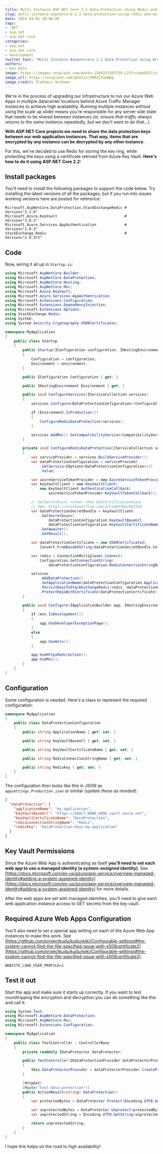 ```yaml
---
title: Multi Instance ASP.NET Core 2.2 Data Protection Using Redis and an Azure Key Vault Certificate
slug: multi-instance-aspnetcore-2.2-data-protection-using-redis-and-an-azure-key-vault-certificate
date: 2019-04-01 10:00:00
tags:
- .NET
- asp.net
- asp.net core
categories:
- asp.net
- asp.net core
- development
twitter_text: "Multi Instance #aspnetcore 2.2 Data Protection Using #redis and an @Azure Key Vault Certificate"
authors: 
- Ken Dale
image: https://images.unsplash.com/photo-1504253163759-c23fccaebb55?ixlib=rb-1.2.1&auto=format&fit=crop&w=1950&q=80
image_url: https://unsplash.com/photos/IM8ZyYaSW6g
image_credit: Vladimir Anikeev
---
```


We're in the process of upgrading our infrastructure to run our Azure Web Apps in multiple datacenter locations behind Azure Traffic Manager instances to achieve high availability. Running multiple instances without using the scale up slider means you're responsible for any server side state that needs to be shared between instances *(or, ensure that traffic always returns to the same instance repeatedly, but we don't want to do that...)*.

**With ASP.NET Core projects we need to share the data protection keys between our web application instances. That way, items that are encrypted by any instance can be decrypted by any other instance.**

For this, we've decided to use Redis for storing the key ring, while protecting the keys using a certificate retrived from Azure Key Vault. **Here's how to do it using ASP.NET Core 2.2:**

## Install packages

You'll need to install the following packages to support the code below. Try installing the latest versions of all the packages, but if you run into issues working versions here are posted for reference:

```
Microsoft.AspNetCore.DataProtection.StackExchangeRedis # Version="2.2.0"
Microsoft.Azure.KeyVault                               # Version="3.0.3"
Microsoft.Azure.Services.AppAuthentication             # Version="1.0.3"
StackExchange.Redis                                    # Version="2.0.571"
```

## Code

Now, wiring it all up in `Startup.cs`:

```csharp
using Microsoft.AspNetCore.Builder;
using Microsoft.AspNetCore.DataProtection;
using Microsoft.AspNetCore.Hosting;
using Microsoft.AspNetCore.Mvc;
using Microsoft.Azure.KeyVault;
using Microsoft.Azure.Services.AppAuthentication;
using Microsoft.Extensions.Configuration;
using Microsoft.Extensions.DependencyInjection;
using Microsoft.Extensions.Options;
using StackExchange.Redis;
using System;
using System.Security.Cryptography.X509Certificates;

namespace MyApplication
{
    public class Startup
    {
        public Startup(IConfiguration configuration, IHostingEnvironment environment)
        {
            Configuration = configuration;
            Environment = environment;
        }

        public IConfiguration Configuration { get; }

        public IHostingEnvironment Environment { get; }

        public void ConfigureServices(IServiceCollection services)
        {
            services.Configure<DataProtectionConfiguration>(Configuration.GetSection("dataProtection"));

            if (Environment.IsProduction())
            {
                ConfigureRedisDataProtection(services);
            }

            services.AddMvc().SetCompatibilityVersion(CompatibilityVersion.Version_2_2);
        }

        private void ConfigureRedisDataProtection(IServiceCollection services)
        {
            var serviceProvider = services.BuildServiceProvider();
            var dataProtectionConfiguration = serviceProvider
                .GetService<IOptions<DataProtectionConfiguration>>()
                .Value;

            var azureServiceTokenProvider = new AzureServiceTokenProvider();
            var keyVaultClient = new KeyVaultClient(
                new KeyVaultClient.AuthenticationCallback(
                    azureServiceTokenProvider.KeyVaultTokenCallback));

            // GetSecretAsync rather than GetCertificationAsync
            // See: https://stackoverflow.com/a/51482569/941536
            var dataProtectionSecretBundle = keyVaultClient
                .GetSecretAsync(
                    dataProtectionConfiguration.KeyVaultBaseUrl,
                    dataProtectionConfiguration.KeyVaultCertificateName)
                .GetAwaiter()
                .GetResult();

            var dataProtectionCertificate = new X509Certificate2(
                Convert.FromBase64String(dataProtectionSecretBundle.Value));

            var redis = ConnectionMultiplexer.Connect(
                Configuration.GetConnectionString(
                    dataProtectionConfiguration.RedisConnectionStringName));

            services
                .AddDataProtection()
                .SetApplicationName(dataProtectionConfiguration.ApplicationName)
                .PersistKeysToStackExchangeRedis(redis, dataProtectionConfiguration.RedisKey)
                .ProtectKeysWithCertificate(dataProtectionCertificate);
        }

        public void Configure(IApplicationBuilder app, IHostingEnvironment env)
        {
            if (env.IsDevelopment())
            {
                app.UseDeveloperExceptionPage();
            }
            else
            {
                app.UseHsts();
            }

            app.UseHttpsRedirection();
            app.UseMvc();
        }
    }
}
```

## Configuration

Some configuration is needed. Here's a class to represent the required configuration:

```csharp
namespace MyApplication
{
    public class DataProtectionConfiguration
    {
        public string ApplicationName { get; set; }

        public string KeyVaultBaseUrl { get; set; }

        public string KeyVaultCertificateName { get; set; }

        public string RedisConnectionStringName { get; set; }

        public string RedisKey { get; set; }
    }
}
```

The configuration then looks like this in JSON as `appsettings.Production.json` or similar (*update these as needed*):

```json
{
  "dataProtection": {
    "applicationName": "my-application",
    "keyVaultBaseUrl": "https://VAULT_NAME_HERE.vault.azure.net",
    "keyVaultCertificateName": "DataProtection",
    "redisConnectionStringName": "Redis",
    "redisKey": "DataProtection-Keys-my-application"
  }
}
```

## Key Vault Permissions

Since the Azure Web App is authenticating as itself **you'll need to set each web app to use a managed identity (a system-assigned identity)**. See [https://docs.microsoft.com/en-us/azure/app-service/overview-managed-identity#adding-a-system-assigned-identity](https://docs.microsoft.com/en-us/azure/app-service/overview-managed-identity#adding-a-system-assigned-identity) for more details.

After the web apps are set with managed identities, you'll need to give each web application instance access to GET secrets from the key vault.

## Required Azure Web Apps Configuration

You'll also need to set a special app setting on each of the Azure Web App instances to make this work. See [https://github.com/projectkudu/kudu/wiki/Configurable-settings#the-system-cannot-find-the-file-specified-issue-with-x509certificate2](https://github.com/projectkudu/kudu/wiki/Configurable-settings#the-system-cannot-find-the-file-specified-issue-with-x509certificate2).

```
WEBSITE_LOAD_USER_PROFILE=1
```

## Test it out

Start the app and make sure it starts up correctly. If you want to test roundtripping the encryption and decryption you can do something like this and call it:

```csharp
using System.Text;
using Microsoft.AspNetCore.DataProtection;
using Microsoft.AspNetCore.Mvc;
using Microsoft.Extensions.Configuration;

namespace MyApplication
{
    public class TestController : ControllerBase
    {
        private readonly IDataProtector dataProtector;

        public TestController(IDataProtectionProvider dataProtectorProvider)
        {
            this.dataProtectorProvider = dataProtectorProvider.CreateProtector("Test");
        }

        [HttpGet]
        [Route("test-data-protection")]
        public ActionResult<string> DataProtection()
        {
            var protectedBytes = DataProtector.Protect(Encoding.UTF8.GetBytes("test"));

            var unprotectedBytes = DataProtector.Unprotect(protectedBytes);
            var unprotectedString = Encoding.UTF8.GetString(unprotectedBytes);

            return unprotectedString;
        }
    }
}
```

I hope this helps on the road to high availability!
